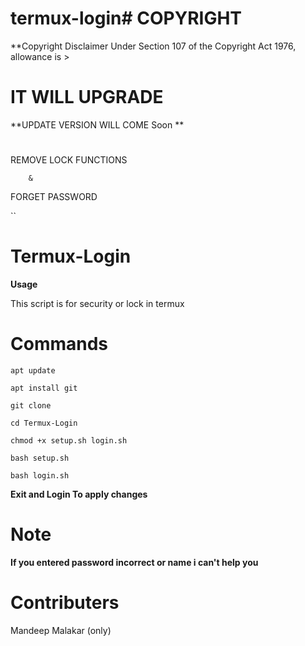 # termux-login# COPYRIGHT

**Copyright Disclaimer Under Section 107 of the Copyright Act 1976, allowance is >

# IT WILL UPGRADE

**UPDATE VERSION WILL COME Soon **

#

REMOVE LOCK FUNCTIONS

        &

FORGET PASSWORD

``

#

# Termux-Login

**Usage**

This script is for security or lock in termux

# Commands

``apt update``

``apt install git ``

``git clone`` 

``cd Termux-Login``

``chmod +x setup.sh login.sh``

``bash setup.sh``

``bash login.sh``

**Exit and Login To apply changes**

# Note

**If you entered password incorrect or name i can't help you**

# Contributers

Mandeep Malakar (only)
